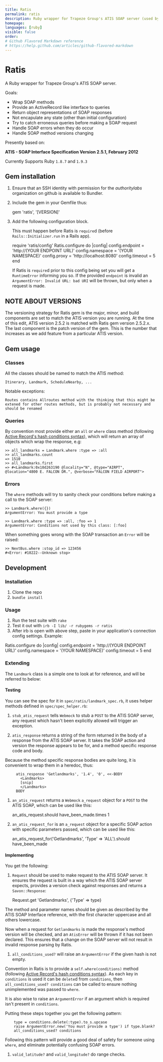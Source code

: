 ```yaml
---
title: Ratis
permalink: ratis
description: Ruby wrapper for Trapeze Group's ATIS SOAP server (used by Valley Metro)
homepage: 
languages: [ruby]
visible: false
order: 
# Github Flavored Markdown reference
# https://help.github.com/articles/github-flavored-markdown
---
```



# Ratis
A Ruby wrapper for Trapeze Group's ATIS SOAP server.

Goals:

  - Wrap SOAP methods
  - Provide an ActiveRecord like interface to queries
  - Return object representations of SOAP responses
  - Not encapulate any state (other than initial configuration)
  - Try to catch erroneous queries before making a SOAP request
  - Handle SOAP errors when they do occur
  - Handle SOAP method versions changing

Presently based on:

**ATIS - SOAP Interface Specification Version 2.5.1, February 2012**

Currently Supports Ruby `1.8.7` and `1.9.3`

Gem installation
-------------------
  1. Ensure that an SSH identity with permission for the *authoritylabs* organization on github is available to Bundler.
  1. Include the gem in your Gemfile thus:

        gem 'ratis', '[VERSION]'

  1. Add the following configuration block.

     This must happen before Ratis is `require`d (before `Rails::Initializer.run` in a Rails app).

        require 'ratis/config'
        Ratis.configure do |config|
          config.endpoint = 'http://(YOUR ENDPOINT URL)'
          config.namespace = '(YOUR NAMESPACE)'
          config.proxy = 'http://localhost:8080'
          config.timeout = 5
        end

     If Ratis is `require`d prior to this config being set you will get a `RuntimeError` informing you so.
     If the provided `endpoint` is invalid an `ArgumentError: Invalid URL: bad URI` will be thrown, but only when a request is made.

NOTE ABOUT VERSIONS
-------------------
The versioning strategy for Ratis gem is the major, minor, and build components are set to match the ATIS version you are running. At the time of this edit, ATIS version 2.5.2 is matched with Ratis gem version 2.5.2.x. The last component is the patch version of the gem. This is the number that increases as we add feature from a particular ATIS version.

Gem usage
-------------------

### Classes
All the classes should be named to match the ATIS method:

    Itinerary, Landmark, ScheduleNearby, ...

Notable exceptions:

    Routes contains Allroutes method with the thinking that this might be extened for other routes methods, but is probably not necessary and should be renamed
    
### Queries
By convention most provide either an `all` or `where` class method (following [Active Record's hash conditions syntax](http://guides.rubyonrails.org/active_record_querying.html#hash-conditions)), which will return an array of objects which wrap the response, e.g:

    >> all_landmarks = Landmark.where :type => :all
    >> all_landmarks.count
    => 1510
    >> all_landmarks.first
    => #<Landmark:0x10d263190 @locality="N", @type="AIRPT", @location="4800 E. FALCON DR.", @verbose="FALCON FIELD AIRPORT">

### Errors
The `where` methods will try to sanity check your conditions before making a call to the SOAP server:

    >> Landmark.where({})
    ArgumentError: You must provide a type

    >> Landmark.where :type => :all, :foo => 1
    ArgumentError: Conditions not used by this class: [:foo]

When something goes wrong with the SOAP transaction an `Error` will be raised:

    >> NextBus.where :stop_id => 123456
    #<Error: #10222--Unknown stop>


Development 
-------------------

### Installation
 1. Clone the repo
 1. `bundle install`

### Usage

 1. Run the test suite with `rake`
 1. Test it out with `irb -I lib/ -r rubygems -r ratis`
 2. After irb is open with above step, paste in your application's connection config settings. Example:

  Ratis.configure do |config|
    config.endpoint = 'http://(YOUR ENDPOINT URL)'
    config.namespace = '(YOUR NAMESPACE)'
    config.timeout = 5
  end


### Extending

The `Landmark` class is a simple one to look at for reference, and will be referred to below:

#### Testing

You can see the spec for it in `spec/ratis/landmark_spec.rb`, it uses helper methods defined in `spec/spec_helper.rb`:

  1. `stub_atis_request` tells `Webmock` to stub a `POST` to the ATIS SOAP server, any request which hasn't been explicitly allowed will trigger an exception.

  1. `atis_response` returns a string of the form returned in the body of a response from the ATIS SOAP server. It takes the SOAP action and version the response appears to be for, and a method specific response code and body.

  Because the method specific response bodies are quite long, it is convenient to wrap them in a heredoc, thus:

         atis_response 'Getlandmarks', '1.4', '0', <<-BODY
           <Landmarks>
           [snip]
           </Landmarks>
         BODY


  1. `an_atis_request` returns a `Webmock` `a_request` object for a `POST` to the ATIS SOAP, which can be used like this:

        an_atis_request.should have_been_made.times 1

  1. `an_atis_request_for` is an `a_request` object for a specific SOAP action with specific parameters passed, which can be used like this:

        an_atis_request_for('Getlandmarks', 'Type' => 'ALL').should have_been_made

#### Implementing

You get the following:

  1. `Request` should be used to make request to the ATIS SOAP server. It ensures the request is built in a way which the ATIS SOAP server expects, provides a version check against responses and returns a `Savon::Response`:

        Request.get 'Getlandmarks', {'Type' => type}

  The method and parameter names should be given as described by the ATIS SOAP Interface reference, with the first character uppercase and all others lowercase.

  Now when a request for `Getlandmarks` is made the response's method version will be checked, and an `AtisError` will be thrown if it has not been declared. This ensures that a change on the SOAP server will not result in invalid response parsing by Ratis.

  1. `all_conditions_used?` will raise an `ArgumentError` if the given hash is not empty. 

  Convention in Ratis is to provide a `self.where(conditions)` method (following [Active Record's hash conditions syntax](http://guides.rubyonrails.org/active_record_querying.html#hash-conditions)). As each key in `conditions` is used it can be  `delete`d from `conditions`, then `all_conditions_used? conditions` can be called to ensure nothing unimplemented was passed to `where`.

  It is also wise to raise an `ArgumentError` if an argument which is required isn't present in `conditions`.

  Putting these steps together you get the following pattern:

        type = conditions.delete(:type).to_s.upcase
        raise ArgumentError.new('You must provide a type') if type.blank?
        all_conditions_used? conditions

  Following this pattern will provide a good deal of safety for someone using `where`, and eliminate potentially confusing SOAP errors.

  1. `valid_latitude?` and `valid_longitude?` do range checks.
